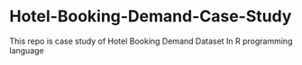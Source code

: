 # Hotel-Booking-Demand-Case-Study
This repo is case study of Hotel Booking Demand Dataset In R programming language
